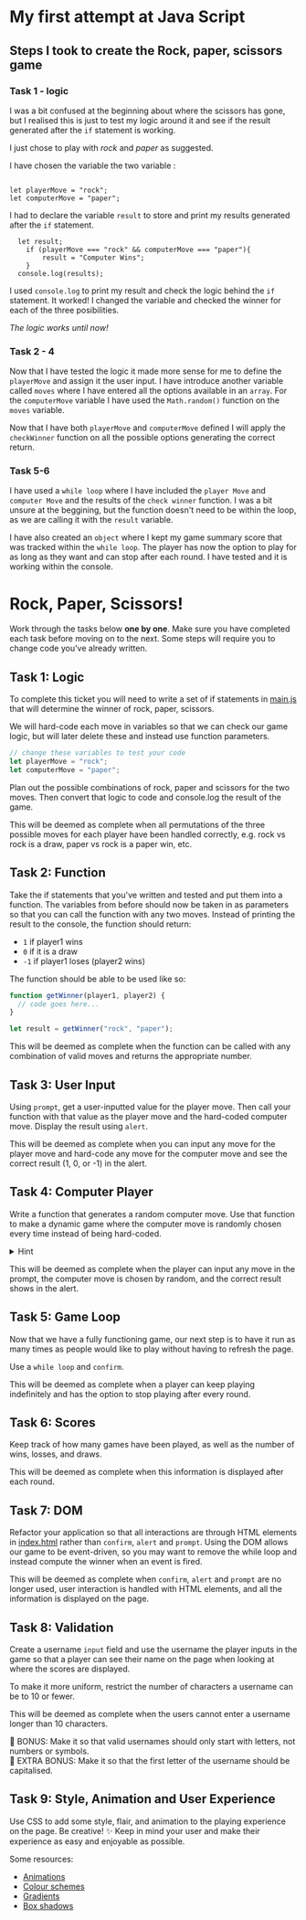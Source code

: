 # My first attempt at Java Script

## Steps I took to create the Rock, paper, scissors game

### Task 1 - logic

I was a bit confused at the beginning about where the scissors has gone, but I realised this is just to test my logic around it and see if the result generated after the `if` statement is working.

I just chose to play with _rock_ and _paper_ as suggested.

I have chosen the variable the two variable :

```JS

let playerMove = "rock";
let computerMove = "paper";

```

I had to declare the variable `result` to store and print my results generated after the `if` statement.

```JS
  let result;
    if (playerMove === "rock" && computerMove === "paper"){
        result = "Computer Wins";
    }
  console.log(results);
```

I used `console.log` to print my result and check the logic behind the `if` statement. It worked! I changed the variable and checked the winner for each of the three posibilities.

_The logic works until now!_

### Task 2 - 4

Now that I have tested the logic it made more sense for me to define the `playerMove` and assign it the user input. I have introduce another variable called `moves` where I have entered all the options available in an `array`. For the `computerMove` variable I have used the `Math.random()` function on the `moves` variable.

Now that I have both `playerMove` and `computerMove` defined I will apply the `checkWinner` function on all the possible options generating the correct return.

### Task 5-6

I have used a `while loop` where I have included the `player Move` and `computer Move` and the results of the `check winner` function. I was a bit unsure at the beggining, but the function doesn't need to be within the loop, as we are calling it with the `result` variable.

I have also created an `object` where I kept my game summary score that was tracked within the `while loop`. The player has now the option to play for as long as they want and can stop after each round. I have tested and it is working within the console.

# Rock, Paper, Scissors!

Work through the tasks below **one by one**. Make sure you have completed each task before moving on to the next. Some steps will require you to change code you've already written.

## Task 1: Logic

To complete this ticket you will need to write a set of if statements in [main.js](main.js) that will determine the winner of rock, paper, scissors.

We will hard-code each move in variables so that we can check our game logic, but will later delete these and instead use function parameters.

```js
// change these variables to test your code
let playerMove = "rock";
let computerMove = "paper";
```

Plan out the possible combinations of rock, paper and scissors for the two moves. Then convert that logic to code and console.log the result of the game.

This will be deemed as complete when all permutations of the three possible moves for each player have been handled correctly, e.g. rock vs rock is a draw, paper vs rock is a paper win, etc.

## Task 2: Function

Take the if statements that you've written and tested and put them into a function. The variables from before should now be taken in as parameters so that you can call the function with any two moves. Instead of printing the result to the console, the function should return:

- `1` if player1 wins
- `0` if it is a draw
- `-1` if player1 loses (player2 wins)

The function should be able to be used like so:

```js
function getWinner(player1, player2) {
  // code goes here...
}

let result = getWinner("rock", "paper");
```

This will be deemed as complete when the function can be called with any combination of valid moves and returns the appropriate number.

## Task 3: User Input

Using `prompt`, get a user-inputted value for the player move. Then call your function with that value as the player move and the hard-coded computer move. Display the result using `alert`.

This will be deemed as complete when you can input any move for the player move and hard-code any move for the computer move and see the correct result (1, 0, or -1) in the alert.

## Task 4: Computer Player

Write a function that generates a random computer move. Use that function to make a dynamic game where the computer move is randomly chosen every time instead of being hard-coded.

<details>
<summary>Hint</summary>
`Math.random()` might be useful!
</details>

This will be deemed as complete when the player can input any move in the prompt, the computer move is chosen by random, and the correct result shows in the alert.

## Task 5: Game Loop

Now that we have a fully functioning game, our next step is to have it run as many times as people would like to play without having to refresh the page.

Use a `while loop` and `confirm`.

This will be deemed as complete when a player can keep playing indefinitely and has the option to stop playing after every round.

## Task 6: Scores

Keep track of how many games have been played, as well as the number of wins, losses, and draws.

This will be deemed as complete when this information is displayed after each round.

## Task 7: DOM

Refactor your application so that all interactions are through HTML elements in [index.html](index.html) rather than `confirm`, `alert` and `prompt`. Using the DOM allows our game to be event-driven, so you may want to remove the while loop and instead compute the winner when an event is fired.

This will be deemed as complete when `confirm`, `alert` and `prompt` are no longer used, user interaction is handled with HTML elements, and all the information is displayed on the page.

## Task 8: Validation

Create a username `input` field and use the username the player inputs in the game so that a player can see their name on the page when looking at where the scores are displayed.

To make it more uniform, restrict the number of characters a username can be to 10 or fewer.

This will be deemed as complete when the users cannot enter a username longer than 10 characters.

🌟 BONUS: Make it so that valid usernames should only start with letters, not numbers or symbols.  
🌟 EXTRA BONUS: Make it so that the first letter of the username should be capitalised.

## Task 9: Style, Animation and User Experience

Use CSS to add some style, flair, and animation to the playing experience on the page. Be creative! ✨ Keep in mind your user and make their experience as easy and enjoyable as possible.

Some resources:

- [Animations](https://animista.net/)
- [Colour schemes](https://coolors.co/generate)
- [Gradients](https://uigradients.com/)
- [Box shadows](https://getcssscan.com/css-box-shadow-examples)
